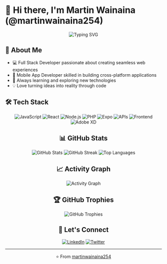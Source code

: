 # 👋 Hi there, I'm Martin Wainaina (@martinwainaina254)

<div align="center">
    <img src="https://readme-typing-svg.herokuapp.com?font=Fira+Code&pause=1000&width=435&lines=Full+Stack+Developer;Mobile+App+Developer;Always+learning+new+things" alt="Typing SVG" />
</div>

## 🚀 About Me
- 💻 Full Stack Developer passionate about creating seamless web experiences
- 📱 Mobile App Developer skilled in building cross-platform applications
- 🌱 Always learning and exploring new technologies
- 💡 Love turning ideas into reality through code

## 🛠️ Tech Stack
<div align="center">
    
![JavaScript](https://img.shields.io/badge/-JavaScript-F7DF1E?style=flat-square&logo=javascript&logoColor=black)
![React](https://img.shields.io/badge/-React-61DAFB?style=flat-square&logo=react&logoColor=black)
![Node.js](https://img.shields.io/badge/-Node.js-339933?style=flat-square&logo=node.js&logoColor=white)
![PHP](https://img.shields.io/badge/-PHP-777BB4?style=flat-square&logo=php&logoColor=white)
![Expo](https://img.shields.io/badge/-Expo-000020?style=flat-square&logo=expo&logoColor=white)
![APIs](https://img.shields.io/badge/-APIs-FF6F00?style=flat-square&logo=api&logoColor=white)
![Frontend](https://img.shields.io/badge/-Frontend-61DAFB?style=flat-square&logo=frontend&logoColor=black)
![Adobe XD](https://img.shields.io/badge/-Adobe%20XD-FF61F6?style=flat-square&logo=adobe-xd&logoColor=white)

## 📊 GitHub Stats
<div align="center">
    <img src="https://github-readme-stats.vercel.app/api?username=martinwainaina254&show_icons=true&theme=radical" alt="GitHub Stats" />
    <img src="https://github-readme-streak-stats.herokuapp.com/?user=martinwainaina254&theme=radical" alt="GitHub Streak" />
    <img src="https://github-readme-stats.vercel.app/api/top-langs/?username=martinwainaina254&layout=compact&theme=radical" alt="Top Languages" />
</div>

## 📈 Activity Graph
<div align="center">
    <img src="https://activity-graph.herokuapp.com/graph?username=martinwainaina254&theme=radical" alt="Activity Graph" />
</div>

## 🏆 GitHub Trophies
<div align="center">
    <img src="https://github-profile-trophy.vercel.app/?username=martinwainaina254&theme=radical" alt="GitHub Trophies" />
</div>

## 🤝 Let's Connect
<div align="center">
    <a href="https://linkedin.com/in/martin-wainaina-43a841338"><img src="https://img.shields.io/badge/LinkedIn-Connect-blue?style=for-the-badge&logo=linkedin" alt="LinkedIn" /></a>
    <a href="https://twitter.com/codexoft_ke"><img src="https://img.shields.io/badge/Twitter-Follow-blue?style=for-the-badge&logo=twitter" alt="Twitter" /></a>
</div>

---
⭐️ From [martinwainaina254](https://github.com/martinwainaina254)
